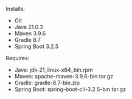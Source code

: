 Installs:
* Git
* Java 21.0.3
* Maven 3.9.6
* Gradle 8.7
* Spring Boot 3.2.5

Requires:
* Java: jdk-21_linux-x64_bin.rpm
* Maven: apache-maven-3.9.6-bin.tar.gz
* Gradle: gradle-8.7-bin.zip
* Spring Boot: spring-boot-cli-3.2.5-bin.tar.gz
